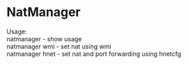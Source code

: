 # NatManager

Usage:<br>
natmanager                                           - show usage<br>
natmanager wmi  <printer interface ip> <printer ip>  - set nat using wmi<br>
natmanager hnet <printer interface ip> <printer ip>  - set nat and port forwarding using hnetcfg<br>
